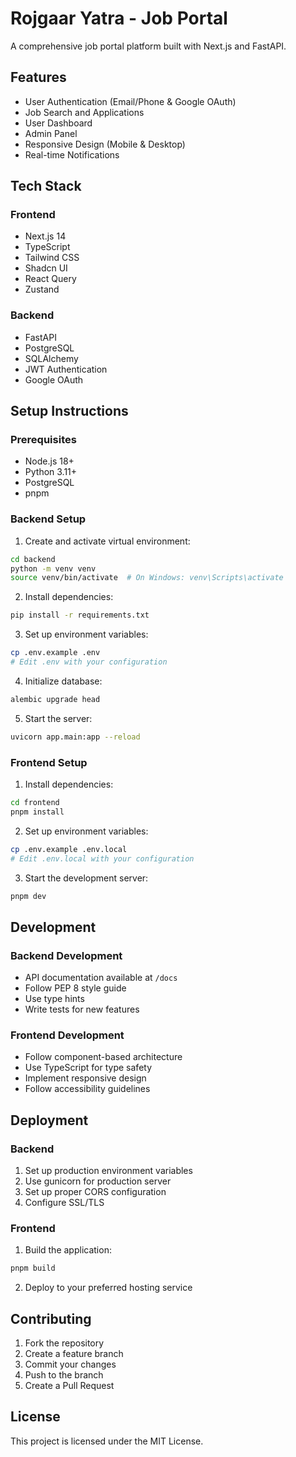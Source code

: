 # Rojgaar Yatra - Job Portal

A comprehensive job portal platform built with Next.js and FastAPI.

## Features

- User Authentication (Email/Phone & Google OAuth)
- Job Search and Applications
- User Dashboard
- Admin Panel
- Responsive Design (Mobile & Desktop)
- Real-time Notifications

## Tech Stack

### Frontend
- Next.js 14
- TypeScript
- Tailwind CSS
- Shadcn UI
- React Query
- Zustand

### Backend
- FastAPI
- PostgreSQL
- SQLAlchemy
- JWT Authentication
- Google OAuth

## Setup Instructions

### Prerequisites
- Node.js 18+
- Python 3.11+
- PostgreSQL
- pnpm

### Backend Setup

1. Create and activate virtual environment:
```bash
cd backend
python -m venv venv
source venv/bin/activate  # On Windows: venv\Scripts\activate
```

2. Install dependencies:
```bash
pip install -r requirements.txt
```

3. Set up environment variables:
```bash
cp .env.example .env
# Edit .env with your configuration
```

4. Initialize database:
```bash
alembic upgrade head
```

5. Start the server:
```bash
uvicorn app.main:app --reload
```

### Frontend Setup

1. Install dependencies:
```bash
cd frontend
pnpm install
```

2. Set up environment variables:
```bash
cp .env.example .env.local
# Edit .env.local with your configuration
```

3. Start the development server:
```bash
pnpm dev
```

## Development

### Backend Development
- API documentation available at `/docs`
- Follow PEP 8 style guide
- Use type hints
- Write tests for new features

### Frontend Development
- Follow component-based architecture
- Use TypeScript for type safety
- Implement responsive design
- Follow accessibility guidelines

## Deployment

### Backend
1. Set up production environment variables
2. Use gunicorn for production server
3. Set up proper CORS configuration
4. Configure SSL/TLS

### Frontend
1. Build the application:
```bash
pnpm build
```
2. Deploy to your preferred hosting service

## Contributing

1. Fork the repository
2. Create a feature branch
3. Commit your changes
4. Push to the branch
5. Create a Pull Request

## License

This project is licensed under the MIT License. 